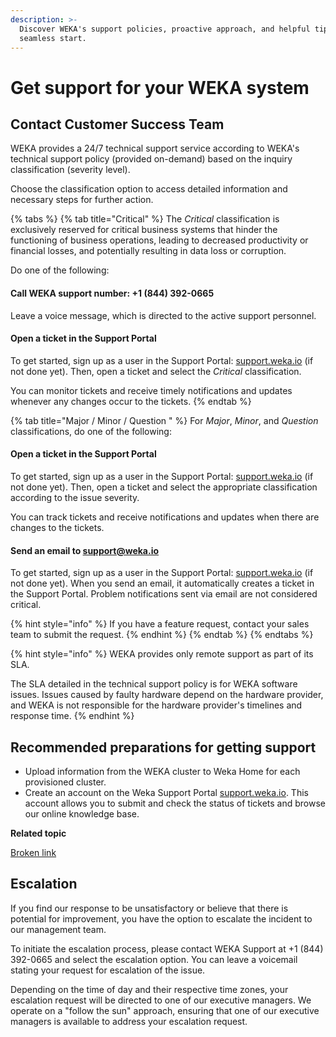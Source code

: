 ```yaml
---
description: >-
  Discover WEKA's support policies, proactive approach, and helpful tips for a
  seamless start.
---
```


# Get support for your WEKA system

## Contact Customer Success Team

WEKA provides a 24/7 technical support service according to WEKA's technical support policy (provided on-demand) based on the inquiry classification (severity level).

Choose the classification option to access detailed information and necessary steps for further action.

{% tabs %}
{% tab title="Critical" %}
The _Critical_ classification is exclusively reserved for critical business systems that hinder the functioning of business operations, leading to decreased productivity or financial losses, and potentially resulting in data loss or corruption.

Do one of the following:

#### **Call WEKA support number: +1 (844) 392-0665**

Leave a voice message, which is directed to the active support personnel.

#### Open a ticket in the Support Portal

To get started, sign up as a user in the Support Portal: [support.weka.io](http://support.weka.io/) (if not done yet). Then, open a ticket and select the _Critical_ classification.

You can monitor tickets and receive timely notifications and updates whenever any changes occur to the tickets.
{% endtab %}

{% tab title="Major / Minor / Question " %}
For _Major_, _Minor_, and _Question_ classifications, do one of the following:

#### Open a ticket in the Support Portal

To get started, sign up as a user in the Support Portal: [support.weka.io](http://support.weka.io/) (if not done yet). Then, open a ticket and select the appropriate classification according to the issue severity.

You can track tickets and receive notifications and updates when there are changes to the tickets.

#### Send an email to [support@weka.io](mailto:support@weka.io)

To get started, sign up as a user in the Support Portal: [support.weka.io](http://support.weka.io/) (if not done yet). When you send an email, it automatically creates a ticket in the Support Portal. Problem notifications sent via email are not considered critical.

{% hint style="info" %}
If you have a feature request, contact your sales team to submit the request.&#x20;
{% endhint %}
{% endtab %}
{% endtabs %}

{% hint style="info" %}
WEKA provides only remote support as part of its SLA.&#x20;

The SLA detailed in the technical support policy is for WEKA software issues. Issues caused by faulty hardware depend on the hardware provider, and WEKA is not responsible for the hardware provider's timelines and response time.&#x20;
{% endhint %}

## Recommended preparations for getting support&#x20;

* Upload information from the WEKA cluster to Weka Home for each provisioned cluster.&#x20;
* Create an account on the Weka Support Portal [support.weka.io](http://support.weka.io/). This account allows you to submit and check the status of tickets and browse our online knowledge base.

**Related topic**

[Broken link](broken-reference "mention")

## Escalation

If you find our response to be unsatisfactory or believe that there is potential for improvement, you have the option to escalate the incident to our management team.

To initiate the escalation process, please contact WEKA Support at +1 (844) 392-0665 and select the escalation option. You can leave a voicemail stating your request for escalation of the issue.

Depending on the time of day and their respective time zones, your escalation request will be directed to one of our executive managers. We operate on a "follow the sun" approach, ensuring that one of our executive managers is available to address your escalation request.
